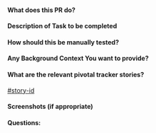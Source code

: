 #### What does this PR do?

#### Description of Task to be completed

#### How should this be manually tested?

#### Any Background Context You want to provide?

#### What are the relevant pivotal tracker stories?

[#story-id](https://pivotaltracker.com/story/show/story-id)

#### Screenshots (if appropriate)

#### Questions:
